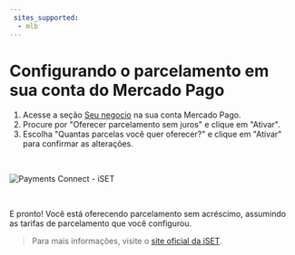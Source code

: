 ```yaml
---
 sites_supported:
  - mlb
---
```


# Configurando o parcelamento em sua conta do Mercado Pago

1. Acesse a seção [Seu negocio](https://www.mercadopago[FAKER][URL][DOMAIN]/business/) na sua conta Mercado Pago.
2. Procure por "Oferecer parcelamento sem juros" e clique em "Ativar".
3. Escolha "Quantas parcelas você quer oferecer?" e clique em "Ativar" para confirmar as alterações.
<p>&nbsp;</p>

![Payments Connect - iSET](iset/iset_account_installment_7.gif)
<p>&nbsp;</p>
E pronto! Você está oferecendo parcelamento sem acréscimo, assumindo as tarifas de parcelamento que você configurou.

<!-- -->
> Para mais informações, visite o [site oficial da iSET](https://www.iset.com.br/).
